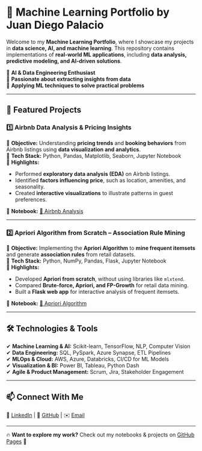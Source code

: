 # 🌟 Machine Learning Portfolio by Juan Diego Palacio

Welcome to my **Machine Learning Portfolio**, where I showcase my projects in **data science, AI, and machine learning**. This repository contains implementations of **real-world ML applications**, including **data analysis, predictive modeling, and AI-driven solutions**.

🔹 **AI & Data Engineering Enthusiast**  
🔹 **Passionate about extracting insights from data**  
🔹 **Applying ML techniques to solve practical problems**  

---

## 🚀 Featured Projects  

### 1️⃣ **Airbnb Data Analysis & Pricing Insights**  
📌 **Objective:** Understanding **pricing trends** and **booking behaviors** from Airbnb listings using **data visualization and analytics**.  
📌 **Tech Stack:** Python, Pandas, Matplotlib, Seaborn, Jupyter Notebook  
📌 **Highlights:**  
- Performed **exploratory data analysis (EDA)** on Airbnb listings.  
- Identified **factors influencing price**, such as location, amenities, and seasonality.  
- Created **interactive visualizations** to illustrate patterns in guest preferences.  

📂 **Notebook:** [🔗 Airbnb Analysis](https://github.com/juandps/juandps.github.io/blob/main/notebooks/Airbnb_Analysis_Notebook.ipynb)

---

### 2️⃣ **Apriori Algorithm from Scratch – Association Rule Mining**  
📌 **Objective:** Implementing the **Apriori Algorithm** to **mine frequent itemsets** and generate **association rules** from retail datasets.  
📌 **Tech Stack:** Python, NumPy, Pandas, Flask, Jupyter Notebook  
📌 **Highlights:**  
- Developed **Apriori from scratch**, without using libraries like `mlxtend`.  
- Compared **Brute-force, Apriori, and FP-Growth** for retail data mining.  
- Built a **Flask web app** for interactive analysis of frequent itemsets.  

📂 **Notebook:** [🔗 Apriori Algorithm](https://github.com/juandps/juandps.github.io/blob/main/notebooks/Apriori_algo_notebook.ipynb)  

---

## 🛠️ Technologies & Tools  
✔ **Machine Learning & AI:** Scikit-learn, TensorFlow, NLP, Computer Vision  
✔ **Data Engineering:** SQL, PySpark, Azure Synapse, ETL Pipelines  
✔ **MLOps & Cloud:** AWS, Azure, Databricks, CI/CD for ML Models  
✔ **Visualization & BI:** Power BI, Tableau, Python Dash  
✔ **Agile & Product Management:** Scrum, Jira, Stakeholder Engagement  

---

## 📫 Connect With Me  
💼 [LinkedIn](#) | 🔗 [GitHub](https://github.com/juandps) | ✉️ [Email](mailto:jdp236@gmail.com)  

---

🔥 **Want to explore my work?** Check out my notebooks & projects on [GitHub Pages](https://juandps.github.io/) 🚀  
